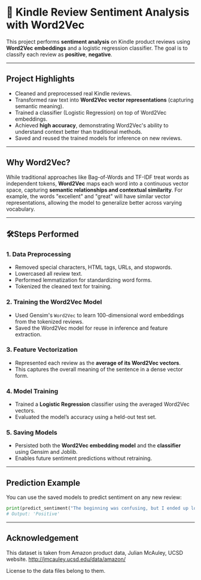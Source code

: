 # 📘 Kindle Review Sentiment Analysis with Word2Vec

This project performs **sentiment analysis** on Kindle product reviews using **Word2Vec embeddings** and a logistic regression classifier. The goal is to classify each review as **positive**, **negative**.

---

##  Project Highlights

-  Cleaned and preprocessed real Kindle reviews.
-  Transformed raw text into **Word2Vec vector representations** (capturing semantic meaning).
-  Trained a classifier (Logistic Regression) on top of Word2Vec embeddings.
-  Achieved **high accuracy**, demonstrating Word2Vec's ability to understand context better than traditional methods.
-  Saved and reused the trained models for inference on new reviews.

---

## Why Word2Vec?

While traditional approaches like Bag-of-Words and TF-IDF treat words as independent tokens, **Word2Vec** maps each word into a continuous vector space, capturing **semantic relationships and contextual similarity**. For example, the words "excellent" and "great" will have similar vector representations, allowing the model to generalize better across varying vocabulary.

---

## 🛠Steps Performed

### 1. **Data Preprocessing**
- Removed special characters, HTML tags, URLs, and stopwords.
- Lowercased all review text.
- Performed lemmatization for standardizing word forms.
- Tokenized the cleaned text for training.

### 2. **Training the Word2Vec Model**
- Used Gensim's `Word2Vec` to learn 100-dimensional word embeddings from the tokenized reviews.
- Saved the Word2Vec model for reuse in inference and feature extraction.

### 3. **Feature Vectorization**
- Represented each review as the **average of its Word2Vec vectors**.
- This captures the overall meaning of the sentence in a dense vector form.

### 4. **Model Training**
- Trained a **Logistic Regression** classifier using the averaged Word2Vec vectors.
- Evaluated the model’s accuracy using a held-out test set.

### 5. **Saving Models**
- Persisted both the **Word2Vec embedding model** and the **classifier** using Gensim and Joblib.
- Enables future sentiment predictions without retraining.

---

## Prediction Example

You can use the saved models to predict sentiment on any new review:

```python
print(predict_sentiment("The beginning was confusing, but I ended up loving the story."))
# Output: 'Positive'
```

---

## Acknowledgement

This dataset is taken from Amazon product data, Julian McAuley, UCSD website. http://jmcauley.ucsd.edu/data/amazon/

License to the data files belong to them.

